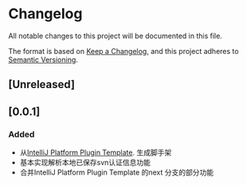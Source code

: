 <!-- Keep a Changelog guide -> https://keepachangelog.com -->

# Changelog
All notable changes to this project will be documented in this file.

The format is based on [Keep a Changelog](https://keepachangelog.com/en/1.0.0/),
and this project adheres to [Semantic Versioning](https://semver.org/spec/v2.0.0.html).

## [Unreleased]

## [0.0.1]
### Added
- 从[IntelliJ Platform Plugin Template](https://github.com/JetBrains/intellij-platform-plugin-template). 生成脚手架
- 基本实现解析本地已保存svn认证信息功能
- 合并IntelliJ Platform Plugin Template 的next 分支的部分功能
